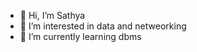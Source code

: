 - 👋 Hi, I’m Sathya
- 👀 I’m interested in data and netweorking
- 🌱 I’m currently learning dbms

<!---
Sathya5566/Sathya5566 is a ✨ special ✨ repository because its `README.md` (this file) appears on your GitHub profile.
You can click the Preview link to take a look at your changes.
--->
